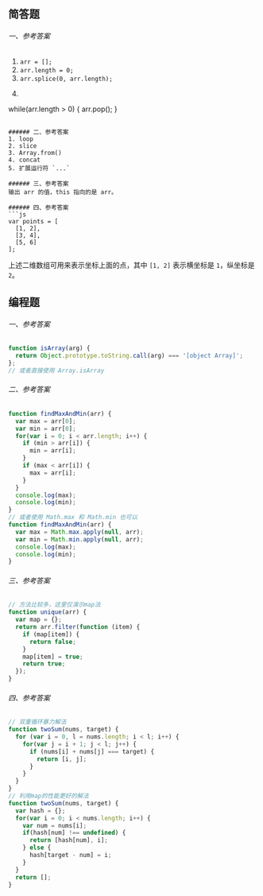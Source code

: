 ## 简答题
###### 一、参考答案

1. `arr = [];`
2. `arr.length = 0;`
3. `arr.splice(0, arr.length);`
4. ```js
while(arr.length > 0) {
  arr.pop();
}
```

###### 二、参考答案
1. loop
2. slice
3. Array.from()
4. concat
5. 扩展运行符 `...`

###### 三、参考答案
输出 arr 的值，this 指向的是 arr。

###### 四、参考答案
```js
var points = [
  [1, 2],
  [3, 4],
  [5, 6]
];
```
上述二维数组可用来表示坐标上面的点，其中 `[1, 2]` 表示横坐标是 `1`，纵坐标是 `2`。

## 编程题

###### 一、参考答案

```js
function isArray(arg) {
  return Object.prototype.toString.call(arg) === '[object Array]';
};
// 或者直接使用 Array.isArray
```


###### 二、参考答案

```js
function findMaxAndMin(arr) {
  var max = arr[0];
  var min = arr[0];
  for(var i = 0; i < arr.length; i++) {
    if (min > arr[i]) {
      min = arr[i];
    }
    if (max < arr[i]) {
      max = arr[i];
    }
  }
  console.log(max);
  console.log(min);
}
// 或者使用 Math.max 和 Math.min 也可以
function findMaxAndMin(arr) {
  var max = Math.max.apply(null, arr);
  var min = Math.min.apply(null, arr);
  console.log(max);
  console.log(min);
}
```

###### 三、参考答案

```js
// 方法比较多，这里仅演示map法
function unique(arr) {
  var map = {};
  return arr.filter(function (item) {
    if (map[item]) {
      return false;
    }
    map[item] = true;
    return true;
  });
}
```

###### 四、参考答案

```js
// 双重循环暴力解法
function twoSum(nums, target) {
  for (var i = 0, l = nums.length; i < l; i++) {
    for(var j = i + 1; j < l; j++) {
      if (nums[i] + nums[j] === target) {
        return [i, j];
      }
    }
  }
}
// 利用map的性能更好的解法
function twoSum(nums, target) {
  var hash = {};
  for(var i = 0; i < nums.length; i++) {
    var num = nums[i];
    if(hash[num] !== undefined) {
      return [hash[num], i];
    } else {
      hash[target - num] = i;
    }
  }
  return [];
}
```